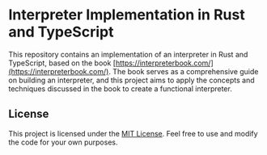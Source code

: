 # Interpreter Implementation in Rust and TypeScript

This repository contains an implementation of an interpreter in Rust and TypeScript, based on the book [https://interpreterbook.com/](https://interpreterbook.com/). The book serves as a comprehensive guide on building an interpreter, and this project aims to apply the concepts and techniques discussed in the book to create a functional interpreter.

## License

This project is licensed under the [MIT License](LICENSE.txt). Feel free to use and modify the code for your own purposes.

